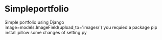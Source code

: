 # Simpleportfolio
Simple portfolio using Django
image=models.ImageField(upload_to='images/') you requied a package 
pip install pillow
some changes of setting.py 
